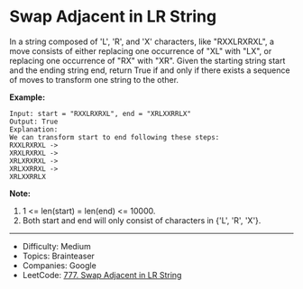 # Swap Adjacent in LR String

In a string composed of 'L', 'R', and 'X' characters, like "RXXLRXRXL", a move consists of either replacing one occurrence of "XL" with "LX", or replacing one occurrence of "RX" with "XR". Given the starting string start and the ending string end, return True if and only if there exists a sequence of moves to transform one string to the other.

**Example:**
```
Input: start = "RXXLRXRXL", end = "XRLXXRRLX"
Output: True
Explanation:
We can transform start to end following these steps:
RXXLRXRXL ->
XRXLRXRXL ->
XRLXRXRXL ->
XRLXXRRXL ->
XRLXXRRLX
```
**Note:**

1. 1 <= len(start) = len(end) <= 10000.
2. Both start and end will only consist of characters in {'L', 'R', 'X'}.

---

* Difficulty: Medium
* Topics: Brainteaser
* Companies: Google
* LeetCode: [777. Swap Adjacent in LR String](https://leetcode.com/problems/swap-adjacent-in-lr-string/description/)
